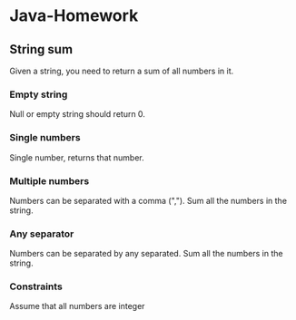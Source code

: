 # Java-Homework

## String sum

Given a string, you need to return a sum of all numbers in it. 

### Empty string

Null or empty string should return 0.

### Single numbers

Single number, returns that number.

### Multiple numbers

Numbers can be separated with a comma (","). Sum all the numbers in the string.

### Any separator

Numbers can be separated by any separated. Sum all the numbers in the string.

### Constraints

Assume that all numbers are integer
